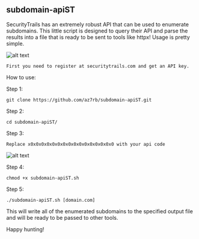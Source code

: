 ## subdomain-apiST

SecurityTrails has an extremely robust API that can be used to enumerate subdomains.
This little script is designed to query their API and parse the results into a file that is ready to be sent to tools like httpx!
Usage is pretty simple.

![alt text](https://i.ibb.co/qsYkdqb/apikey.png)

```
First you need to register at securitytrails.com and get an API key. 
```
How to use:

Step 1:
```
git clone https://github.com/az7rb/subdomain-apiST.git
```
Step 2:
```
cd subdomain-apiST/
```
Step 3:
```
Replace x0x0x0x0x0x0x0x0x0x0x0x0x0x0x0x0 with your api code
```
![alt text](https://i.ibb.co/vjyg7my/Screenshot.png")

Step 4:
```
chmod +x subdomain-apiST.sh
```
Step 5:
```
./subdomain-apiST.sh [domain.com]
```

This will write all of the enumerated subdomains to the specified output file and will be ready to be passed to other tools.

Happy hunting!
